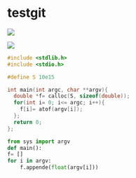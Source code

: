 # testgit
![](https://github.com/Gabriel-Marino/testgit/blob/master/safe_image.gif)

![](https://github.com/Gabriel-Marino/testgit/blob/master/square.gif)

```C
#include <stdlib.h>
#include <stdio.h>

#define S 10e15

int main(int argc, char **argv){
  double *f= calloc(S, sizeof(double));
  for(int i= 0; i<= argc; i++){
  	f[i]= atof(argv[i]);
  };
  return 0;
};
```
```Python
from sys import argv
def main():
f= []
for i in argv:
    f.appende(float(argv[i]))
```
